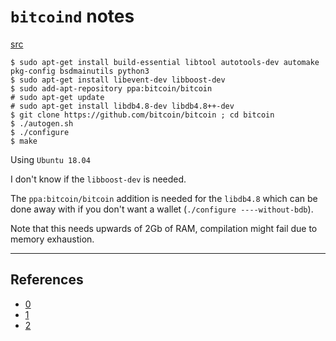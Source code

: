 `bitcoind` notes
===

[src](https://github.com/bitcoin/bitcoin/blob/master/doc/build-unix.md)


```
$ sudo apt-get install build-essential libtool autotools-dev automake pkg-config bsdmainutils python3
$ sudo apt-get install libevent-dev libboost-dev
$ sudo add-apt-repository ppa:bitcoin/bitcoin
# sudo apt-get update
# sudo apt-get install libdb4.8-dev libdb4.8++-dev
$ git clone https://github.com/bitcoin/bitcoin ; cd bitcoin
$ ./autogen.sh
$ ./configure
$ make
```

Using `Ubuntu 18.04`

I don't know if the `libboost-dev` is needed.

The `ppa:bitcoin/bitcoin` addition is needed for the `libdb4.8` which can be done away with if you don't want
a wallet (`./configure ----without-bdb`).

Note that this needs upwards of 2Gb of RAM, compilation might fail due to memory exhaustion.

---


References
---

* [0](https://hackernoon.com/a-complete-beginners-guide-to-installing-a-bitcoin-full-node-on-linux-2018-edition-cb8e384479ea)
* [1](https://en.bitcoinwiki.org/wiki/Bitcoind)
* [2](https://github.com/bitcoin/bitcoin/blob/master/doc/build-unix.md)

